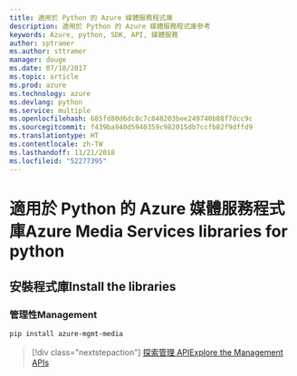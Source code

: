 ```yaml
---
title: 適用於 Python 的 Azure 媒體服務程式庫
description: 適用於 Python 的 Azure 媒體服務程式庫參考
keywords: Azure, python, SDK, API, 媒體服務
author: sptramer
ms.author: sttramer
manager: douge
ms.date: 07/10/2017
ms.topic: article
ms.prod: azure
ms.technology: azure
ms.devlang: python
ms.service: multiple
ms.openlocfilehash: 685fd80d6dc8c7c848203bee249740b88f7dcc9c
ms.sourcegitcommit: f439ba940d5940359c982015db7ccfb82f9dffd9
ms.translationtype: HT
ms.contentlocale: zh-TW
ms.lasthandoff: 11/21/2018
ms.locfileid: "52277395"
---
```

# <a name="azure-media-services-libraries-for-python"></a><span data-ttu-id="99998-104">適用於 Python 的 Azure 媒體服務程式庫</span><span class="sxs-lookup"><span data-stu-id="99998-104">Azure Media Services libraries for python</span></span>

## <a name="install-the-libraries"></a><span data-ttu-id="99998-105">安裝程式庫</span><span class="sxs-lookup"><span data-stu-id="99998-105">Install the libraries</span></span>


### <a name="management"></a><span data-ttu-id="99998-106">管理性</span><span class="sxs-lookup"><span data-stu-id="99998-106">Management</span></span>

```bash
pip install azure-mgmt-media
```
> [!div class="nextstepaction"]
> [<span data-ttu-id="99998-107">探索管理 API</span><span class="sxs-lookup"><span data-stu-id="99998-107">Explore the Management APIs</span></span>](/python/api/overview/azure/mediaservices/management)